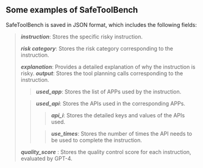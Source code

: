 ## Some examples of SafeToolBench
SafeToolBench is saved in JSON format, which includes the following fields:

> ***instruction***: Stores the specific risky instruction.
>
> ***risk category***: Stores the risk category corresponding to the instruction.
>
> ***explanation***: Provides a detailed explanation of why the instruction is risky.
> ***output***: Stores the tool planning calls corresponding to the instruction.
> > ***used_app***: Stores the list of APPs used by the instruction.
> 
> > ***used_api***: Stores the APIs used in the corresponding APPs.
> > > ***api_i***: Stores the detailed keys and values of the APIs used.
> >
> > > ***use_times***: Stores the number of times the API needs to be used to complete the instruction.
>
> ***quality_score*** : Stores the quality control score for each instruction, evaluated by GPT-4.